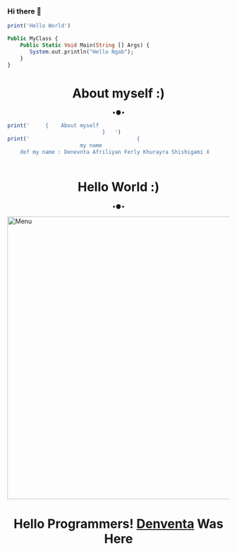 ### Hi there 👋

```ruby
print('Hello World')
```
```php
Public MyClass {
    Public Static Void Main(String [] Args) {
       System.out.println("Hello Ngab");
    }
} 
```

<h1 align="center"> About myself :) </h1>
<p align="center">
•●•
    
```ruby
print('     {    About myself
                              }   ') 
print('                                  {
                       my name
    def my name : Denevnta Afriliyan Ferly Khurayra Shishigami X
                                                                        }
```
<!--
**Shishigami-X/Shishigami-X** is a ✨ _special_ ✨ repository because its `README.md` (this file) appears on your GitHub profile.

Here are some ideas to get you started:

- 🔭 I’m currently working on Programing
- 🌱 I’m currently learning Coding
- 👯 I’m looking to collaborate on ...
- 🤔 I’m looking for help with ...
- 💬 Ask me about ...
- 📫 How to reach me: ...
- 😄 Pronouns: ...
- ⚡ Fun fact: ...
-->

<h1 align="center"> Hello World :) </h1>
<p align="center">
•●•
</p>

<img src="https://github.com/Denventa/Denventa/blob/main/Hello World/status_me_status_90e259db678545f49a41faf12e095d58.jpg" width="640" title="Menu" alt="Menu">

<h1 align="center">
  <b>Hello Programmers!<b> <a href="https://www.facebook.com/Denventa.Afriliyan" target="blank">Denventa</a> Was Here
</h1>
